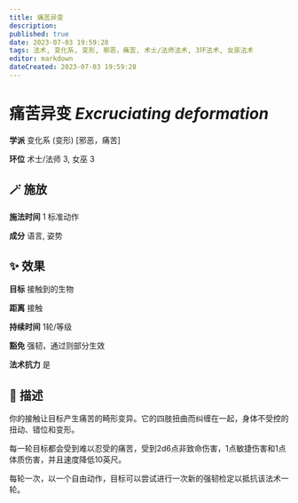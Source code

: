 ```yaml
---
title: 痛苦异变
description: 
published: true
date: 2023-07-03 19:59:28
tags: 法术, 变化系, 变形, 邪恶，痛苦, 术士/法师法术, 3环法术, 女巫法术
editor: markdown
dateCreated: 2023-07-03 19:59:28
---
```


# **痛苦异变** *Excruciating deformation*

**学派** 变化系 (变形) \[邪恶，痛苦\] 

**环位** 术士/法师 3, 女巫 3

## 🪄 施放

**施法时间** 1 标准动作

**成分** 语言, 姿势

## ✨ 效果 

**目标** 接触到的生物 

**距离** 接触  

**持续时间** 1轮/等级 

**豁免** 强韧，通过则部分生效

**法术抗力** 是

## 📖 描述

你的接触让目标产生痛苦的畸形变异。它的四肢扭曲而纠缠在一起，身体不受控的扭动、错位和变形。

每一轮目标都会受到难以忍受的痛苦，受到2d6点非致命伤害，1点敏捷伤害和1点体质伤害，并且速度降低10英尺。

每轮一次，以一个自由动作，目标可以尝试进行一次新的强韧检定以抵抗该法术一轮。
    